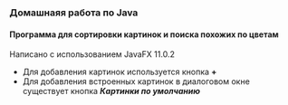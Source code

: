 ### Домашнаяя работа по Java
#### Программа для сортировки картинок и поиска похожих по цветам

Написано с использованием JavaFX 11.0.2

* Для добавления картинок используется кнопка **+**
* Для добавления встроенных картинок в диалоговом окне существует кнопка ***Картинки по умолчанию*** 
